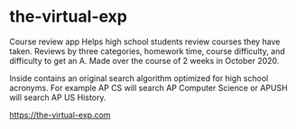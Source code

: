# the-virtual-exp
Course review app
Helps high school students review courses they have taken.
Reviews by three categories, homework time, course difficulty, and difficulty to get an A.
Made over the course of 2 weeks in October 2020.

Inside contains an original search algorithm optimized for high school acronyms. For example AP CS will search AP Computer Science
or APUSH will search AP US History. 

https://the-virtual-exp.com
